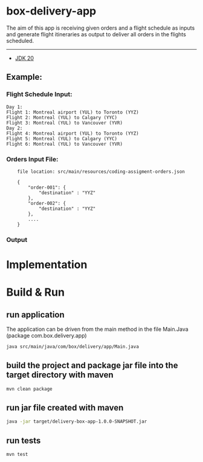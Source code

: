 # box-delivery-app
The aim of this app is receiving given orders and a flight schedule as inputs and generate flight itineraries as output 
to deliver all orders in the flights scheduled.
<hr>

* [JDK 20](https://www.oracle.com/java/technologies/javase/jdk20-archive-downloads.html)

## Example: 

### Flight Schedule Input:

```
Day 1:
Flight 1: Montreal airport (YUL) to Toronto (YYZ)
Flight 2: Montreal (YUL) to Calgary (YYC)
Flight 3: Montreal (YUL) to Vancouver (YVR)
Day 2:
Flight 4: Montreal airport (YUL) to Toronto (YYZ)
Flight 5: Montreal (YUL) to Calgary (YYC)
Flight 6: Montreal (YUL) to Vancouver (YVR)
```

### Orders Input File:

```
    file location: src/main/resources/coding-assigment-orders.json
    
    {
        "order-001": {
            "destination" : "YYZ"
        },
        "order-002": {
            "destination" : "YYZ"
        },
        ....
    }
```

### Output

# Implementation

# Build & Run

## run application

The application can be driven from the main method in the file Main.Java (package com.box.delivery.app)   

```bash
java src/main/java/com/box/delivery/app/Main.java
```

## build the project and package jar file into the target directory with maven 

```bash
mvn clean package
```

## run jar file created with maven

```bash
java -jar target/delivery-box-app-1.0.0-SNAPSHOT.jar
```

## run tests

```bash
mvn test
```
